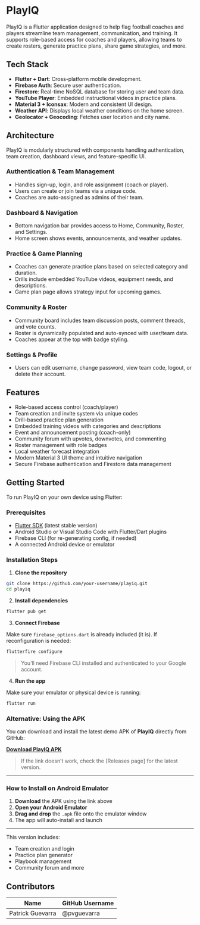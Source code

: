 
# PlayIQ

PlayIQ is a Flutter application designed to help flag football coaches and players streamline team management, communication, and training. It supports role-based access for coaches and players, allowing teams to create rosters, generate practice plans, share game strategies, and more.

## Tech Stack

- **Flutter + Dart**: Cross-platform mobile development.
- **Firebase Auth**: Secure user authentication.
- **Firestore**: Real-time NoSQL database for storing user and team data.
- **YouTube Player**: Embedded instructional videos in practice plans.
- **Material 3 + Iconsax**: Modern and consistent UI design.
- **Weather API**: Displays local weather conditions on the home screen.
- **Geolocator + Geocoding**: Fetches user location and city name.

## Architecture

PlayIQ is modularly structured with components handling authentication, team creation, dashboard views, and feature-specific UI.

### Authentication & Team Management
- Handles sign-up, login, and role assignment (coach or player).
- Users can create or join teams via a unique code.
- Coaches are auto-assigned as admins of their team.

### Dashboard & Navigation
- Bottom navigation bar provides access to Home, Community, Roster, and Settings.
- Home screen shows events, announcements, and weather updates.

### Practice & Game Planning
- Coaches can generate practice plans based on selected category and duration.
- Drills include embedded YouTube videos, equipment needs, and descriptions.
- Game plan page allows strategy input for upcoming games.

### Community & Roster
- Community board includes team discussion posts, comment threads, and vote counts.
- Roster is dynamically populated and auto-synced with user/team data.
- Coaches appear at the top with badge styling.

### Settings & Profile
- Users can edit username, change password, view team code, logout, or delete their account.

## Features

- Role-based access control (coach/player)
- Team creation and invite system via unique codes
- Drill-based practice plan generation
- Embedded training videos with categories and descriptions
- Event and announcement posting (coach-only)
- Community forum with upvotes, downvotes, and commenting
- Roster management with role badges
- Local weather forecast integration
- Modern Material 3 UI theme and intuitive navigation
- Secure Firebase authentication and Firestore data management

## Getting Started

To run PlayIQ on your own device using Flutter:

### Prerequisites

- [Flutter SDK](https://docs.flutter.dev/get-started/install) (latest stable version)
- Android Studio or Visual Studio Code with Flutter/Dart plugins
- Firebase CLI (for re-generating config, if needed)
- A connected Android device or emulator

### Installation Steps

1. **Clone the repository**

```bash
git clone https://github.com/your-username/playiq.git
cd playiq
```

2. **Install dependencies**

```bash
flutter pub get
```

3. **Connect Firebase**

Make sure `firebase_options.dart` is already included (it is). If reconfiguration is needed:

```bash
flutterfire configure
```

> You’ll need Firebase CLI installed and authenticated to your Google account.

4. **Run the app**

Make sure your emulator or physical device is running:

```bash
flutter run
```

### Alternative: Using the APK

You can download and install the latest demo APK of **PlayIQ** directly from GitHub:

**[Download PlayIQ APK](https://github.com/pvguevarra/PlayIQ/releases/tag/v.1.0.0)**

> If the link doesn’t work, check the [Releases page] for the latest version.

---

### How to Install on Android Emulator

1. **Download** the APK using the link above
2. **Open your Android Emulator**
3. **Drag and drop** the `.apk` file onto the emulator window
4. The app will auto-install and launch

---

This version includes:
- Team creation and login
- Practice plan generator
- Playbook management
- Community forum and more


## Contributors

| Name             | GitHub Username     |
|------------------|---------------------|
| Patrick Guevarra | @pvguevarra         |

